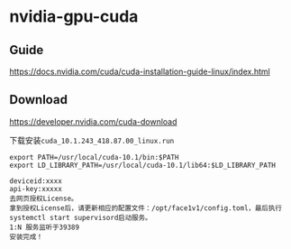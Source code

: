 # nvidia-gpu-cuda     

##  Guide   
https://docs.nvidia.com/cuda/cuda-installation-guide-linux/index.html       


##  Download   
https://developer.nvidia.com/cuda-download    

下载安装```cuda_10.1.243_418.87.00_linux.run```


```
export PATH=/usr/local/cuda-10.1/bin:$PATH
export LD_LIBRARY_PATH=/usr/local/cuda-10.1/lib64:$LD_LIBRARY_PATH
```

```
deviceid:xxxx
api-key:xxxxx
去网页授权License。
拿到授权License后，请更新相应的配置文件：/opt/face1v1/config.toml，最后执行systemctl start supervisord启动服务。
1:N 服务监听于39389
安装完成！

```

